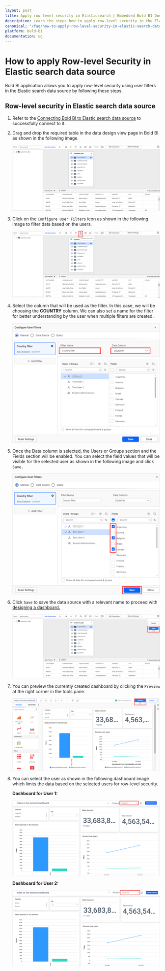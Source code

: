 ```yaml
---
layout: post
title: Apply row level security in Elasticsearch | Embedded Bold BI Docs
description: Learn the steps how to apply row-level security in the Elasticsearch data source and create dashboards with user based filters in Embedded Bold BI Web designer.
canonical: "/faq/how-to-apply-row-level-security-in-elastic-search-data-source/"
platform: bold-bi
documentation: ug
---
```


# How to apply Row-level Security in Elastic search data source

Bold BI application allows you to apply row-level security using user filters in the Elastic search data source by following these steps.

## Row-level security in Elastic search data source

1.	Refer to the [Connecting Bold BI to Elastic search data source](/working-with-data-sources/data-connectors/elastic-search/#connecting-bold-bi-to-elastic-search-data-source) to successfully connect to it.

2.	Drag and drop the required table in the data design view page in Bold BI as shown in the following image.             

    ![Drag table](/static/assets/faq/images/drag-table-elasticsearch.png)

3.	Click on the `Configure User Filters` icon as shown in the following image to filter data based on the users.

    ![Configure User Filters](/static/assets/faq/images/configure-user-filters.png)
	
4.  Select the column that will be used as the filter. In this case, we will be choosing the **COUNTRY** column. We can also set a name for the filter for better understanding by the user when multiple filters are created. 

    ![Data column](/static/assets/faq/images/data-column.png#max-width=60%) 
	
5.	Once the Data column is selected, the Users or Groups section and the Fields section will be enabled. You can select the field values that will be visible for the selected user as shown in the following image and click `Save.`
    
	![Select fields](/static/assets/faq/images/select-fields.png#max-width=60%) 
	
6.  Click `Save` to save the data source with a relevant name to proceed with [designing a dashboard.](/working-with-dashboards/)

    ![Save option](/static/assets/faq/images/save-option-elasticsearch.png) 
	
7.	You can preview the currently created dashboard by clicking the `Preview` at the right corner in the tools pane.

    ![Preview dashboard option](/static/assets/faq/images/preview-dashboard.png)

8.	You can select the user as shown in the following dashboard image which limits the data based on the selected users for row-level security.

    **Dashboard for User 1:**

    ![Preview dashboard for user 1](/static/assets/faq/images/user-dashboard1.png)

    **Dashboard for User 2:**

    ![Preview dashboard for user 2](/static/assets/faq/images/user-dashboard2.png)
